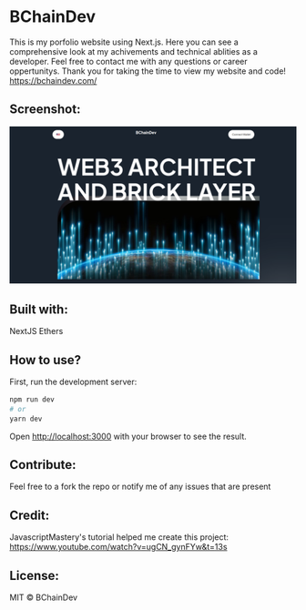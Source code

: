 # BChainDev
This is my porfolio website using Next.js. Here you can see a comprehensive look at my achivements and technical ablities as a developer. Feel free to contact me with any questions or career oppertunitys. Thank you for taking the time to view my website and code!
https://bchaindev.com/

## Screenshot:
![Screenshot](public/Screenshott.png)

## Built with:

NextJS
Ethers

## How to use?
First, run the development server:

```bash
npm run dev
# or
yarn dev
```
Open [http://localhost:3000](http://localhost:3000) with your browser to see the result.

## Contribute:
Feel free to a fork the repo or notify me of any issues that are present

## Credit:

JavascriptMastery's tutorial helped me create this project:
https://www.youtube.com/watch?v=ugCN_gynFYw&t=13s

## License:

MIT © BChainDev
